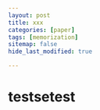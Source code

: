 ```yaml
---
layout: post
title: xxx
categories: [paper]
tags: [memorization]
sitemap: false
hide_last_modified: true

---
```


# testsetest